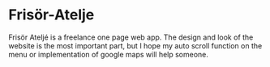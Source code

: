 # Frisör-Atelje
Frisör Ateljé is a freelance one page web app. The design and look of the website is the most important part, but I hope my auto scroll function on the menu or implementation of google maps will help someone. 
